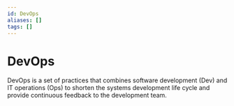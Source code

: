 ```yaml
---
id: DevOps
aliases: []
tags: []
---
```


# DevOps

DevOps is a set of practices that combines software development (Dev) and IT operations (Ops) to shorten the systems development life cycle and provide continuous feedback to the development team.

